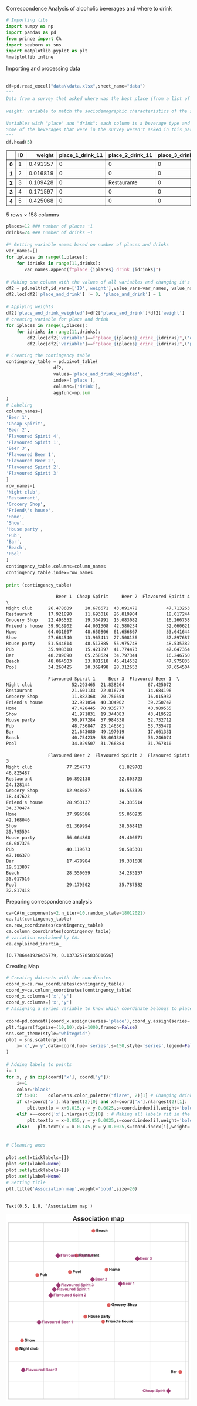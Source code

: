 Correspondence Analysis of alcoholic beverages and where to drink


```python
# Importing libs
import numpy as np
import pandas as pd
from prince import CA
import seaborn as sns
import matplotlib.pyplot as plt
%matplotlib inline
```

Importing and processing data


```python

df=pd.read_excel("data\\data.xlsx",sheet_name="data")
""" 
Data from a survey that asked where was the best place (from a list of 11 places) to drink 12 types of alcoolic beverages
 
weight: variable to match the sociodemographic characteristics of the sample to the population
 
Variables with "place" and "drink": each column is a beverage type and it's value is the name of the place if it was select or 0 if it wasnt
Some of the beverages that were in the survey weren't asked in this part so we will have to delete some of the variables
"""
df.head(5)
```




<div>
<style scoped>
    .dataframe tbody tr th:only-of-type {
        vertical-align: middle;
    }

    .dataframe tbody tr th {
        vertical-align: top;
    }

    .dataframe thead th {
        text-align: right;
    }
</style>
<table border="1" class="dataframe">
  <thead>
    <tr style="text-align: right;">
      <th></th>
      <th>ID</th>
      <th>weight</th>
      <th>place_1_drink_11</th>
      <th>place_2_drink_11</th>
      <th>place_3_drink_11</th>
      <th>place_4_drink_11</th>
      <th>place_5_drink_11</th>
      <th>place_6_drink_11</th>
      <th>place_7_drink_11</th>
      <th>place_8_drink_11</th>
      <th>...</th>
      <th>place_3_drink_23</th>
      <th>place_4_drink_23</th>
      <th>place_5_drink_23</th>
      <th>place_6_drink_23</th>
      <th>place_7_drink_23</th>
      <th>place_8_drink_23</th>
      <th>place_9_drink_23</th>
      <th>place_10_drink_23</th>
      <th>place_11_drink_23</th>
      <th>place_12_drink_23</th>
    </tr>
  </thead>
  <tbody>
    <tr>
      <th>0</th>
      <td>1</td>
      <td>0.491357</td>
      <td>0</td>
      <td>0</td>
      <td>0</td>
      <td>0</td>
      <td>Home</td>
      <td>0</td>
      <td>0</td>
      <td>Pub</td>
      <td>...</td>
      <td>0</td>
      <td>0</td>
      <td>0</td>
      <td>0</td>
      <td>0</td>
      <td>0</td>
      <td>0</td>
      <td>0</td>
      <td>0</td>
      <td>None</td>
    </tr>
    <tr>
      <th>1</th>
      <td>2</td>
      <td>0.016819</td>
      <td>0</td>
      <td>0</td>
      <td>0</td>
      <td>Friend\'s house</td>
      <td>Home</td>
      <td>0</td>
      <td>0</td>
      <td>0</td>
      <td>...</td>
      <td>0</td>
      <td>0</td>
      <td>Home</td>
      <td>0</td>
      <td>0</td>
      <td>Pub</td>
      <td>0</td>
      <td>0</td>
      <td>0</td>
      <td>0</td>
    </tr>
    <tr>
      <th>2</th>
      <td>3</td>
      <td>0.109428</td>
      <td>0</td>
      <td>Restaurante</td>
      <td>0</td>
      <td>0</td>
      <td>0</td>
      <td>0</td>
      <td>0</td>
      <td>Pub</td>
      <td>...</td>
      <td>0</td>
      <td>0</td>
      <td>0</td>
      <td>0</td>
      <td>0</td>
      <td>0</td>
      <td>0</td>
      <td>Beach</td>
      <td>Pool</td>
      <td>0</td>
    </tr>
    <tr>
      <th>3</th>
      <td>4</td>
      <td>0.171597</td>
      <td>0</td>
      <td>0</td>
      <td>0</td>
      <td>0</td>
      <td>0</td>
      <td>Show</td>
      <td>0</td>
      <td>0</td>
      <td>...</td>
      <td>Grocery Shop</td>
      <td>0</td>
      <td>0</td>
      <td>0</td>
      <td>House party</td>
      <td>0</td>
      <td>0</td>
      <td>0</td>
      <td>0</td>
      <td>0</td>
    </tr>
    <tr>
      <th>4</th>
      <td>5</td>
      <td>0.425068</td>
      <td>0</td>
      <td>0</td>
      <td>0</td>
      <td>0</td>
      <td>Home</td>
      <td>0</td>
      <td>0</td>
      <td>Pub</td>
      <td>...</td>
      <td>0</td>
      <td>0</td>
      <td>Home</td>
      <td>0</td>
      <td>0</td>
      <td>0</td>
      <td>Bar</td>
      <td>0</td>
      <td>Pool</td>
      <td>0</td>
    </tr>
  </tbody>
</table>
<p>5 rows × 158 columns</p>
</div>




```python
places=12 ### number of places +1
drinks=24 ### number of drinks +1

#* Getting variable names based on number of places and drinks
var_names=[]
for iplaces in range(1,places):
    for idrinks in range(11,drinks):
       var_names.append(f"place_{iplaces}_drink_{idrinks}") 

# Making one column with the values of all variables and changing it's value to binary (1 if they like the mix of the drink with the place) to make it easier to work with weights
df2 = pd.melt(df,id_vars=['ID','weight'],value_vars=var_names, value_name=('place_and_drink')).dropna()
df2.loc[df2['place_and_drink'] != 0, 'place_and_drink'] = 1

# Applying weights
df2['place_and_drink_weighted']=df2['place_and_drink']*df2['weight']
# creating variable for place and drink
for iplaces in range(1,places):    
    for idrinks in range(11,drinks):
        df2.loc[df2['variable']==f"place_{iplaces}_drink_{idrinks}",('drink')]=idrinks
        df2.loc[df2['variable']==f"place_{iplaces}_drink_{idrinks}",('place')]=iplaces
```


```python
# Creating the contingency table
contingency_table = pd.pivot_table(
                  df2, 
                  values='place_and_drink_weighted', 
                  index=['place'],
                  columns=['drink'],
                  aggfunc=np.sum
)
# Labeling
column_names=[
'Beer 1',
'Cheap Spirit',
'Beer 2',
'Flavoured Spirit 4',
'Flavoured Spirit 1',
'Beer 3',
'Flavoured Beer 1',
'Flavoured Beer 2',
'Flavoured Spirit 2',
'Flavoured Spirit 3'
]
row_names=[
'Night club',
'Restaurant',
'Grocery Shop',
'Friend\'s house',
'Home',
'Show',
'House party',
'Pub',
'Bar',
'Beach',
'Pool'
]
contingency_table.columns=column_names
contingency_table.index=row_names

print (contingency_table)
```

                       Beer 1  Cheap Spirit     Beer 2  Flavoured Spirit 4  \
    Night club      26.478609     20.676671  43.091478           47.713263   
    Restaurant      17.921890     11.693016  26.819904           18.017244   
    Grocery Shop    22.493552     19.364991  15.083082           16.266758   
    Friend's house  39.918902     44.001308  42.580234           32.060621   
    Home            64.031607     48.650806  61.656867           53.641644   
    Show            27.684540     13.963411  27.508136           37.897687   
    House party     51.544614     48.517885  55.975748           48.535382   
    Pub             35.998318     15.421897  41.774473           47.647354   
    Bar             48.289090     65.258624  34.797344           16.246760   
    Beach           48.064503     23.881518  45.414532           47.975835   
    Pool            34.260425     20.369498  28.312653           37.654504   
    
                    Flavoured Spirit 1     Beer 3  Flavoured Beer 1  \
    Night club               52.293465  21.838264         67.425072   
    Restaurant               21.601133  22.016729         14.684196   
    Grocery Shop             11.882368  20.750558         16.015937   
    Friend's house           32.921054  40.304902         39.250742   
    Home                     47.428445  70.935777         40.989555   
    Show                     41.971831  19.344083         43.419522   
    House party              50.977284  57.984338         52.732712   
    Pub                      48.736847  23.146361         53.735479   
    Bar                      21.643080  49.197019         17.061331   
    Beach                    40.754239  58.061386         36.246074   
    Pool                     34.029507  31.766884         31.767810   
    
                    Flavoured Beer 2  Flavoured Spirit 2  Flavoured Spirit 3  
    Night club             77.254773           61.829702           46.825487  
    Restaurant             16.892138           22.803723           24.128144  
    Grocery Shop           12.948087           16.553325           18.447623  
    Friend's house         28.953137           34.335514           34.370474  
    Home                   37.996586           55.050935           42.168046  
    Show                   61.369994           38.568415           35.795594  
    House party            56.064868           49.406671           46.087376  
    Pub                    40.119673           50.585301           47.106370  
    Bar                    17.478984           19.331688           19.513807  
    Beach                  28.550059           34.285157           35.017516  
    Pool                   29.179502           35.787582           32.817418  
    

Preparing correspondence analysis


```python
ca=CA(n_components=2,n_iter=10,random_state=18012021)
ca.fit(contingency_table)
ca.row_coordinates(contingency_table)
ca.column_coordinates(contingency_table)
# variation explained by CA.
ca.explained_inertia_

```




    [0.7786441926436779, 0.13732578583501656]



Creating Map


```python
# Creating datasets with the coordinates
coord_x=ca.row_coordinates(contingency_table)
coord_y=ca.column_coordinates(contingency_table)
coord_x.columns=['x','y']
coord_y.columns=['x','y']
# Assigning a series variable to know which coordinate belongs to places/drinks and merging dfs

coord=pd.concat([coord_x.assign(series='place'),coord_y.assign(series='drink')])
plt.figure(figsize=(10,10),dpi=1000,frameon=False)
sns.set_theme(style="whitegrid")
plot = sns.scatterplot(
    x='x',y='y',data=coord,hue='series',s=150,style='series',legend=False,ax=None,palette=sns.color_palette("flare", 2),markers=['o','D']
)

# Adding labels to points
i=-1
for x, y in zip(coord['x'], coord['y']):
    i+=1
    color='black'
    if i>10:    color=sns.color_palette("flare", 2)[1] # Changing drinks colors
    if x!=coord['x'].nlargest(2)[0] and x!=coord['x'].nlargest(2)[1]:
        plt.text(x = x+0.015,y = y-0.0025,s=coord.index[i],weight='bold',color=color)
    elif x==coord['x'].nlargest(2)[0] : # Making all labels fit in the plot
        plt.text(x = x-0.055,y = y-0.0025,s=coord.index[i],weight='bold',color=color)
    else:   plt.text(x = x-0.145,y = y-0.0025,s=coord.index[i],weight='bold',color=color)


# Cleaning axes

plot.set(xticklabels=[])
plot.set(xlabel=None)
plot.set(yticklabels=[])
plot.set(ylabel=None)
# Setting title
plt.title('Association map',weight='bold',size=20)



```




    Text(0.5, 1.0, 'Association map')




    
![svg](output_9_1.svg)
    

